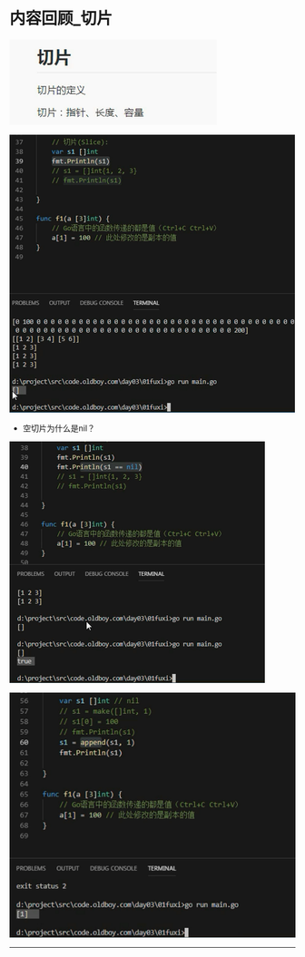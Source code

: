 # 内容回顾_切片

![20201018_124239_41](image/20201018_124239_41.png)

![20201018_123548_57](image/20201018_123548_57.png)

* 空切片为什么是nil？

![20201018_123605_81](image/20201018_123605_81.png)


![20201018_125009_16](image/20201018_125009_16.png) 







---

